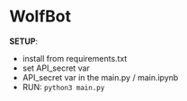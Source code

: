 # WolfBot
**SETUP**:
* install from requirements.txt
* set API_secret var
* API_secret var in the main.py / main.ipynb
* RUN: `python3 main.py`
